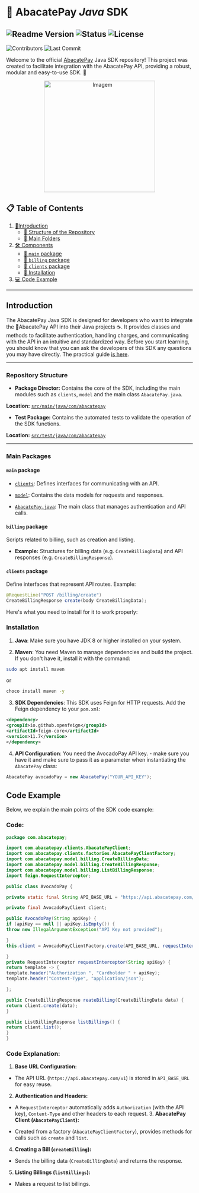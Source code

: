 # 🥑 **AbacatePay _Java_ SDK**

![Readme Version](https://img.shields.io/badge/version-1.1-blue)  ![Status](https://img.shields.io/badge/status-active-brightgreen) ![License](https://img.shields.io/badge/license-MIT-green) 
---
![Contributors](https://img.shields.io/github/contributors/AbacatePay/abacatepay-java-sdk) 
![Last Commit](https://img.shields.io/github/last-commit/AbacatePay/abacatepay-java-sdk)

Welcome to the official [AbacatePay](https://github.com/AbacatePay) Java SDK repository! This project was created to facilitate integration with the AbacatePay API, providing a robust, modular and easy-to-use SDK. 🍃
<div align="center">
  <img src="https://cdn.discordapp.com/attachments/1133480741876019206/1332413972103565322/OIG2.UhRqOqltmix.jpeg?ex=67952ab6&is=6793d936&hm=23ea047d3577a6bd0e5476739e736b6b9f3276406a6a6538f386e62e82467e75" alt="Imagem" width="300" />
</div>

## 📋 **Table of Contents**

1. [📖Introduction](#Introduction)
	- [📁 Structure of the Repository](#repository-structure)
	- [📂 Main Folders](#main-folders)
2. [🛠️ Components](#components)
	- [📂 `main` package](#main-package)
	- [📂 `billing` package](#billing-package)
	- [📂 `clients` package](#clients-package)
	- [📠 Installation](#installation)
3. [💻 Code Example](#code-example)

----------

## Introduction


The AbacatePay Java SDK is designed for developers who want to integrate the 🥑AbacatePay API into their Java projects ☕. It provides classes and methods to facilitate authentication, handling charges, and communicating with the API in an intuitive and standardized way. Before you start learning, you should know that you can ask the developers of this SDK any questions you may have directly. The practical guide [is here](https://github.com/AbacatePay/abacatepay-java-sdk/blob/main/RequestHelp.md).

----------

### **Repository Structure**

- **Package Director:**
Contains the core of the SDK, including the main modules such as `clients`, `model` and the main class `AbacatePay.java`.

**Location:**
[`src/main/java/com/abacatepay`](https://github.com/DaviJoseMach/abacatepay-java-sdk/tree/main/src/main/java/com/abacatepay)

- **Test Package:**
Contains the automated tests to validate the operation of the SDK functions.

**Location:**
[`src/test/java/com/abacatepay`](https://github.com/DaviJoseMach/abacatepay-java-sdk/tree/main/src/test/java/com/abacatepay)

----------

### **Main Packages**

#### **`main` package**

- [`clients`](https://github.com/DaviJoseMach/abacatepay-java-sdk/tree/main/src/main/java/com/abacatepay/clients):
Defines interfaces for communicating with an API.

- [`model`](https://github.com/DaviJoseMach/abacatepay-java-sdk/tree/main/src/main/java/com/abacatepay/model):
Contains the data models for requests and responses.

- [`AbacatePay.java`](https://github.com/DaviJoseMach/abacatepay-java-sdk/blob/main/src/main/java/com/abacatepay/AbacatePay.java):
The main class that manages authentication and API calls.

#### **`billing` package**

Scripts related to billing, such as creation and listing.

- **Example:** Structures for billing data (e.g. `CreateBillingData`) and API responses (e.g. `CreateBillingResponse`).

#### **`clients` package**

Define interfaces that represent API routes. Example:

```java
@RequestLine("POST /billing/create")
CreateBillingResponse create(body CreateBillingData);

```
Here's what you need to install for it to work properly:

### Installation

1. **Java**: Make sure you have JDK 8 or higher installed on your system.

2. **Maven**: You need Maven to manage dependencies and build the project. If you don't have it, install it with the command:

```bash
sudo apt install maven
```
or 
```bash
choco install maven -y
```

3. **SDK Dependencies**: This SDK uses Feign for HTTP requests. Add the Feign dependency to your `pom.xml`:

```xml
<dependency>
<groupId>io.github.openfeign</groupId>
<artifactId>feign-core</artifactId>
<version>11.7</version>
</dependency>

```

4. **API Configuration**: You need the AvocadoPay API key. - make sure you have it and make sure to pass it as a parameter when instantiating the `AbacatePay` class:

```java
AbacatePay avocadoPay = new AbacatePay("YOUR_API_KEY");

```

## **Code Example**

Below, we explain the main points of the SDK code example:

### Code:

```java
package com.abacatepay;

import com.abacatepay.clients.AbacatePayClient;
import com.abacatepay.clients.factories.AbacatePayClientFactory;
import com.abacatepay.model.billing.CreateBillingData;
import com.abacatepay.model.billing.CreateBillingResponse;
import com.abacatepay.model.billing.ListBillingResponse;
import feign.RequestInterceptor;

public class AvocadoPay {

private static final String API_BASE_URL = "https://api.abacatepay.com/v1";

private final AvocadoPayClient client;

public AvocadoPay(String apiKey) {
if (apiKey == null || apiKey.isEmpty()) {
throw new IllegalArgumentException("API Key not provided");

}
this.client = AvocadoPayClientFactory.create(API_BASE_URL, requestInterceptor(apiKey));

}
private RequestInterceptor requestInterceptor(String apiKey) {
return template -> {
template.header("Authorization ", "Cardholder " + apiKey);
template.header("Content-Type", "application/json");

};

public CreateBillingResponse reateBilling(CreateBillingData data) {
return client.create(data);
}

public ListBillingResponse listBillings() {
return client.list();
}
}

```

### **Code Explanation:**

1. **Base URL Configuration:**

- The API URL (`https://api.abacatepay.com/v1`) is stored in `API_BASE_URL` for easy reuse.

2. **Authentication and Headers:**

- A `RequestInterceptor` automatically adds `Authorization` (with the API key), `Content-Type` and other headers to each request. 3. **AbacatePay Client (`AbacatePayClient`):**

- Created from a factory (`AbacatePayClientFactory`), provides methods for calls such as `create` and `list`.

4. **Creating a Bill (`createBilling`):**

- Sends the billing data (`CreateBillingData`) and returns the response.

5. **Listing Billings (`listBillings`):**

- Makes a request to list billings.
